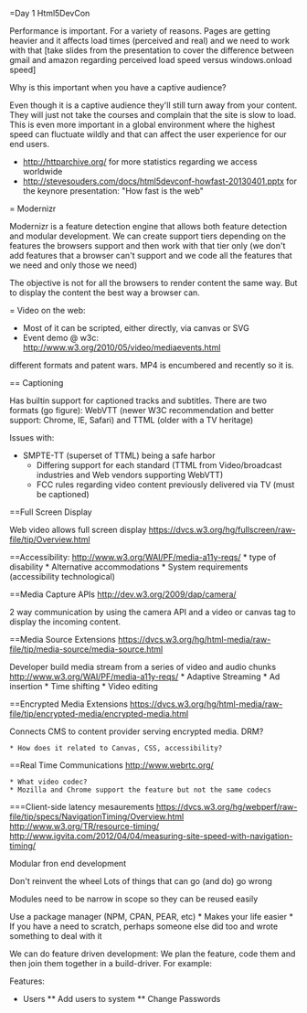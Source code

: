 =Day 1 Html5DevCon

Performance is important. For a variety of reasons. Pages are getting heavier and it affects load times (perceived and real) and we need to work with that [take slides from the presentation to cover the difference between gmail and amazon regarding perceived load speed versus windows.onload speed]

Why is this important when you have a captive audience? 

Even though it is a captive audience they'll still turn away from your content. They will just not take the courses and complain that the site is slow to load. This is even more important in a global environment where the highest speed can fluctuate wildly and that can affect the user experience for our end users. 

  * http://httparchive.org/ for more statistics regarding we access worldwide
  * http://stevesouders.com/docs/html5devconf-howfast-20130401.pptx for the keynore presentation: "How fast is the web"

= Modernizr

Modernizr is a feature detection engine that allows both feature detection and modular development. We can create support tiers depending on the features the browsers support and then work with that tier only (we don't add features that a browser can't support and we code all the features that we need and only those we need)

The objective is not for all the browsers to render content the same way. But to display the content the best way a browser can. 

= Video on the web:

  * Most of it can be scripted, either directly, via canvas or SVG
  * Event demo @ w3c: http://www.w3.org/2010/05/video/mediaevents.html

different formats and patent wars. MP4 is encumbered and recently so it is. 

== Captioning

Has builtin support for captioned tracks and subtitles. There are two formats (go figure): WebVTT (newer W3C recommendation and better support: Chrome, IE, Safari) and TTML (older with a TV heritage)

Issues with: 
  * SMPTE-TT (superset of TTML) being a safe harbor
	* Differing support for each standard (TTML from Video/broadcast industries and Web vendors supporting WebVTT) 
	* FCC rules regarding video content previously delivered via TV (must be captioned)
	
==Full Screen Display

Web video allows full screen display
https://dvcs.w3.org/hg/fullscreen/raw-file/tip/Overview.html

==Accessibility:
http://www.w3.org/WAI/PF/media-a11y-reqs/
	* type of disability
	* Alternative accommodations
	* System requirements (accessibility technological)
	
==Media Capture APIs
http://dev.w3.org/2009/dap/camera/

2 way communication by using the camera API and a video or canvas tag to display the incoming content. 

==Media Source Extensions
https://dvcs.w3.org/hg/html-media/raw-file/tip/media-source/media-source.html

Developer build media stream from a series of video and audio chunks
http://www.w3.org/WAI/PF/media-a11y-reqs/
	* Adaptive Streaming
	* Ad insertion
	* Time shifting
	* Video editing

==Encrypted Media Extensions
https://dvcs.w3.org/hg/html-media/raw-file/tip/encrypted-media/encrypted-media.html

Connects CMS to content provider serving encrypted media. DRM?

	* How does it related to Canvas, CSS, accessibility?
	
==Real Time Communications
http://www.webrtc.org/

	* What video codec? 
	* Mozilla and Chrome support the feature but not the same codecs

===Client-side latency mesaurements
https://dvcs.w3.org/hg/webperf/raw-file/tip/specs/NavigationTiming/Overview.html
http://www.w3.org/TR/resource-timing/
http://www.igvita.com/2012/04/04/measuring-site-speed-with-navigation-timing/

Modular fron end development

Don't reinvent the wheel
Lots of things that can go (and do) go wrong

Modules need to be narrow in scope so they can be reused easily

Use a package manager (NPM, CPAN, PEAR, etc)
	* Makes your life easier
	* If you have a need to scratch, perhaps someone else did too and wrote something to deal with it
	
We can do feature driven development: We plan the feature, code them and then join them together in a build-driver. For example:

Features: 
* Users
** Add users to system
** Change Passwords

